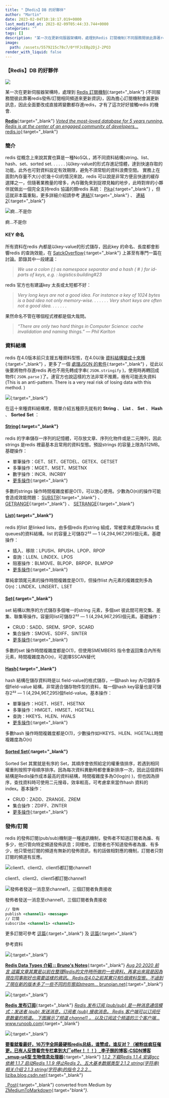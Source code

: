 ```yaml
---
title: "【Redis】DB 的好夥伴"
author: "Martin"
date: 2023-02-04T10:18:17.019+0000
last_modified_at: 2023-02-09T05:44:33.744+0000
categories: ""
tags: []
description: "某一次在更新伺服器架構時，處理到Redis 訂閱機制(不同服務間彼此靠著redis發佈/訂閱相同頻道來更新資訊)，因為擔心訂閱機制會漏更新訊息，因此全面要改成直接將變數都存進redis，才有了這次好好接觸redis 的機會."
image:
  path: /assets/5579215c78c7/0*YFJcEBp2DjJ-2PO3
render_with_liquid: false
---
```


### 【Redis】DB 的好夥伴


![](/assets/5579215c78c7/0*YFJcEBp2DjJ-2PO3)


某一次在更新伺服器架構時，處理到 [Redis 訂閱機制](https://redis.io/docs/manual/pubsub/){:target="_blank"} \(不同服務間彼此靠著redis發佈/訂閱相同頻道來更新資訊\)，因為擔心訂閱機制會漏更新訊息，因此全面要改成直接將變數都存進redis，才有了這次好好接觸redis 的機會\.

[**Redis**](https://redis.io/){:target="_blank"} 
[_Voted the most\-loved database for 5 years running, Redis is at the center of an engaged community of developers…_ redis\.io](https://redis.io/){:target="_blank"}
### 簡介

redis 從概念上來說其實也算是一種NoSQL，將不同資料結構\(string、list、hash、set、sorted set\. \. \. \. \. \. \)以key\-value的形式存進記憶體，達到快速存取的功能。此外也可對資料設定有效期限，避免不須常駐的資料浪費空間。
實務上在面對內存量不大\(小於幾十G\)的情況來說，redis 可以說是非常方便且快速的緩存選擇之一，但隨著業務量的增多，內存難免來到捉襟見軸的地步，此時對岸的小夥伴就做出一個完全支持redis 協議的類redis 系統： [Pika](https://github.com/Qihoo360/pika){:target="_blank"} ，但這就非本篇重點，更多詳細介紹請參考 [連結1](https://www.modb.pro/db/77371){:target="_blank"} 、 [連結2](https://github.com/OpenAtomFoundation/pika/blob/unstable/docs/ops/API.md){:target="_blank"}


![痾…不是你](/assets/5579215c78c7/1*VLFdoMPZHbwWz0ACl9d_Rg.png)

痾…不是你
#### KEY 命名

所有資料在redis 內都是以key\-value的形式儲存，因此key 的命名、長度都會影響redis 的查詢效能，在 [SatckOverflow](https://stackoverflow.com/questions/6965451/redis-key-naming-conventions){:target="_blank"} 上甚至有專門一篇在討論。節錄其中一段建議：


> _We use a colon \(:\) as namespace separator and a hash \( \# \) for id\-parts of keys, e\.g\. : logistics:building\#23_ 





redis 官方也有建議key 太長或太短都不好：


> _Very long keys are not a good idea\. For instance a key of 1024 bytes is a bad idea not only memory\-wise\. \. \. \. \. \. \. Very short keys are often not a good idea\. \. \. \. \. \. \._ 





果然命名不管在哪個程式裡都是個大哉問。


> _“There are only two hard things in Computer Science: cache invalidation and naming things\.” — Phil Karlton_ 




### 資料結構

redis 在4\.0版本前只支援五種資料型態，在4\.0以後 [資料結構變成十來種](https://redis.io/docs/data-types/){:target="_blank"} ，更多了一個 [處理JSON 的套件](https://docs.redis.com/latest/modules/redisjson/redisjson-quickstart/?_gl=1*1pr68yv*_ga*MzI1MTI0OTQ1LjE2NzUwNzQ1MDM.*_ga_8BKGRQKRPV*MTY3NTQ5ODYwOC4yLjAuMTY3NTQ5ODYwOC4wLjAuMA..){:target="_blank"} ，從此以後要將物件存進redis 再也不用先轉成字串\( `JSON.stringify` \)，使用時再轉回成物件\( `JSON.parse` \)了。連官方也說這樣的方法非常不推薦，極有可能丟失資料\(This is an anti\-pattern\. There is a very real risk of losing data with this method\. \)


[![](https://redis.com/wp-content/uploads/2021/08/redis-social-1200x628-1.jpg)](https://redis.com/redis-best-practices/data-storage-patterns/json-storage/){:target="_blank"}


在這十來種資料結構裡，簡單介紹五種原先就有的 **String** 、 **List** 、 **Set** 、 **Hash** 、 **Sorted** **Set** ：
#### [**String**](https://redis.io/docs/data-types/strings/){:target="_blank"}

redis 的字串儲存一序列的記憶體，可存放文章、序列化物件或是二元陣列，因此strings 是redis 裡最基本且常用的資料型態。預設strings 的容量上限為512MB。基礎操作：
- 單筆操作：GET、SET、GETDEL、GETEX、GETSET
- 多筆操作：MGET、MSET、MSETNX
- 數字操作：INCR、INCRBY
- [更多操作](https://redis.io/commands/?group=string){:target="_blank"}


多數的strings 操作時間複雜度都是O\(1\)，可以放心使用。少數為O\(n\)的操作可能會造成效能問題： [SUBSTR](https://redis.io/commands/substr/){:target="_blank"} 、 [GETRANGE](https://redis.io/commands/getrange/){:target="_blank"} 、 [SETRANGE](https://redis.io/commands/setrange/){:target="_blank"}
#### [**List**](https://redis.io/docs/data-types/lists/){:target="_blank"}

redis 的list 是linked lists，由多個redis 的string 組成，常被拿來處理stacks 或queues的資料結構。list 的容量上可儲存2³² — 1 \(4,294,967,295\)個元素。基礎操作：
- 插入、移除：LPUSH、RPUSH、LPOP、RPOP
- 查詢：LLEN、LINDEX、LPOS
- 阻塞操作：BLMOVE、BLPOP、BRPOP、BLMPOP
- [更多操作](https://redis.io/commands/?group=list){:target="_blank"}


單純拿頭尾元素的操作時間複雜度是O\(1\)，但操作list 內元素的複雜度則多為O\(n\)：LINDEX、LINSERT、LSET
#### [**Set**](https://redis.io/docs/data-types/sets/){:target="_blank"}

set 結構以無序的方式儲存多個唯一的string 元素，多個set 彼此間可用交集、差集、聯集等操作。容量同list可儲存2³² — 1 \(4,294,967,295\)個元素。基礎操作：
- CRUD：SADD、SREM、SPOP、SCARD
- 集合操作：SMOVE、SDIFF、SINTER
- [更多操作](https://redis.io/commands/?group=set){:target="_blank"}


多數的set 操作時間複雜度都是O\(1\)，但使用SMEMBERS 指令會返回集合內所有元素，時間複雜度為O\(n\)，可選擇SSCAN替代
#### [**Hash**](https://redis.io/docs/data-types/hashes/){:target="_blank"}

hash 結構在儲存資料時是以 field\-value的格式儲存，一個hash key 內可儲存多個field\-value 結構，非常適合儲存物件型的資料，每一個hash key容量也是可儲存2³² — 1 \(4,294,967,295\)個field\-value。基本操作：
- 單筆操作：HGET、HSET、HSETNX
- 多筆操作：HMGET、HMSET、HGETALL
- 查詢：HKEYS、HLEN、HVALS
- [更多操作](https://redis.io/commands/?group=hash){:target="_blank"}


多數hash 操作時間複雜度都是O\(1\)，少數操作如HKEYS、HLEN、HGETALL時間複雜度為O\(n\)
#### [**Sorted** **Set**](https://redis.io/docs/data-types/sorted-sets/){:target="_blank"}

Sorted Set 其實就是有序的 Set，其順序會依照給定的權重值排序，若遇到相同權重則按照字母順序排序。因為每次資料異動時都會重新排序一次，因此這個資料結構是Redis操作成本最高的資料結構，時間複雜度多為O\(log\(n\) \)，但也因為排序，查找資料時可使用二元搜尋，效率較高，可考慮拿來當作hash 資料的index。基本操作：
- CRUD：ZADD、ZRANGE、ZREM
- 集合操作：ZDIFF、ZINTER
- [更多操作](https://redis.io/commands/?group=sorted-set){:target="_blank"}

### 發佈/訂閱

redis 的發佈訂閱\(pub/sub\)機制是一種通訊機制，發佈者不知道訂閱者為誰、有多少，他只管向特定頻道發佈訊息；同樣地，訂閱者也不知道發佈者為誰、有多少，他只管他訂閱的頻道有無新的發佈資訊，有的話做相對應的機制，訂閱者只對訂閱的頻道有反應。


![client1、client2、client5都訂閱channel1](/assets/5579215c78c7/1*pxb8ikW-tHAo2EY9UOTwDQ.png)

client1、client2、client5都訂閱channel1


![發佈者發送一消息至channel1，三個訂閱者負責接收](/assets/5579215c78c7/1*XLpwbOKJ9_rFgsQi4bMHOQ.png)

發佈者發送一消息至channel1，三個訂閱者負責接收
```xml
// 發佈
publish <channel1> <message>
// 訂閱
subscribe <channel1> <channel2>
```

更多訂閱可參考 [這篇](https://medium.com/jerrynotes/redis-pub-sub-%E6%98%AF%E4%BB%80%E9%BA%BC-%E6%9C%83%E9%80%A0%E6%88%90%E4%BB%80%E9%BA%BC%E5%95%8F%E9%A1%8C%E5%91%A2-ab5be1e5328d){:target="_blank"} 及 [這篇](https://blog.csdn.net/qq_41125219/article/details/120299819){:target="_blank"}

參考資料


[![](https://i.imgur.com/cauSYoG.png)](https://huskylin.github.io/2020/07/10/Redis-%E5%81%9A%E8%B3%87%E6%96%99%E5%BF%AB%E5%8F%96%E7%9A%84%E5%9F%BA%E6%9C%AC%E4%BD%BF%E7%94%A8-%E6%90%AD%E9%85%8DNode-js/){:target="_blank"}


[**Redis Data Types 介紹 :: Bruno's Notes**](https://brunojan.net/posts/2020/08/20/redis-data-types){:target="_blank"} 
[_Aug 20 2020 前言 這篇文章其實是以前在整理Redis的文件時所做的一些資料，再拿出來寫是因為現在同事剛好也需要這樣的資訊。 Redis在4\.0之前其實只有5個資料型態，不過到了現在新的版本多了一些不同的形態如stream…_ brunojan\.net](https://brunojan.net/posts/2020/08/20/redis-data-types){:target="_blank"}


[![](https://miro.medium.com/v2/resize:fit:1200/1*salSy_ICt294TUF5_YpmnQ.png)](https://medium.com/happy-friday/%E5%88%9D%E8%AD%98-redis-%E4%BA%94%E5%A4%A7%E8%B3%87%E6%96%99%E5%9E%8B%E5%88%A5-3c67c05238d0){:target="_blank"}


[**Redis 发布订阅**](https://www.runoob.com/redis/redis-pub-sub.html){:target="_blank"} 
[_Redis 发布订阅 \(pub/sub\) 是一种消息通信模式：发送者 \(pub\) 发送消息，订阅者 \(sub\) 接收消息。 Redis 客户端可以订阅任意数量的频道。 下图展示了频道 channel1 ， 以及订阅这个频道的三个客户端…_ www\.runoob\.com](https://www.runoob.com/redis/redis-pub-sub.html){:target="_blank"}


[![](https://i.imgur.com/Wczpm2r.jpg)](https://hackmd.io/@tienyulin/redis-pubsub){:target="_blank"}


[**要看就看最好，16万字全网最硬核redis总结，谁赞成，谁反对？（被粉丝疯狂催更，已有人反馈看完专栏拿到大厂offer！！！）\_李子捌的博客\-CSDN博客\_smup\-u4型 生物信息处理器**](https://liziba.blog.csdn.net/article/details/120691590){:target="_blank"} 
[_1\.1\.2 下载Redis 1\.1\.4 安装gcc依赖 1\.1\.7 启动Redis 1\.1\.9 停止Redis 2、五大基本数据类型 2\.1\.2 string\(字符串\)相关介绍 2\.1\.3 string\(字符串\)的指令 2\.2\.2…_ liziba\.blog\.csdn\.net](https://liziba.blog.csdn.net/article/details/120691590){:target="_blank"}



_[Post](https://medium.com/@martin87713/redis-db-%E7%9A%84%E5%A5%BD%E5%A4%A5%E4%BC%B4-5579215c78c7){:target="_blank"} converted from Medium by [ZMediumToMarkdown](https://github.com/ZhgChgLi/ZMediumToMarkdown){:target="_blank"}._
